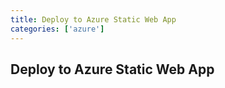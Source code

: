 ```yaml
---
title: Deploy to Azure Static Web App
categories: ['azure']
---
```


## Deploy to Azure Static Web App

